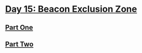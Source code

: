 # [Day 15: Beacon Exclusion Zone](https://adventofcode.com/2022/day/15)

## [Part One](https://adventofcode.com/2022/day/15#part1)

## [Part Two](https://adventofcode.com/2022/day/15#part2)
